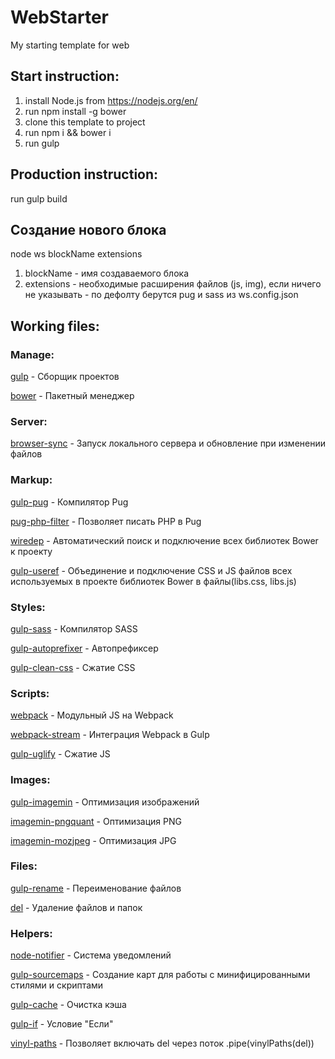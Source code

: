 # WebStarter
My starting template for web

## Start instruction:
1. install Node.js from https://nodejs.org/en/
2. run npm install -g bower
3. clone this template to project
4. run npm i && bower i
5. run gulp

## Production instruction:
run gulp build

## Создание нового блока
node ws blockName extensions

1. blockName - имя создаваемого блока
2. extensions - необходимые расширения файлов (js, img), если ничего не указывать - по дефолту берутся pug и sass из ws.config.json

## Working files:
### Manage:
[gulp](https://www.npmjs.com/package/gulp) - Сборщик проектов

[bower](https://www.npmjs.com/package/bower) - Пакетный менеджер

### Server:
[browser-sync](https://www.npmjs.com/package/browser-sync) - Запуск локального сервера и обновление при изменении файлов

### Markup:
[gulp-pug](https://www.npmjs.com/package/gulp-pug) - Компилятор Pug

[pug-php-filter](https://www.npmjs.com/package/pug-php-filter) - Позволяет писать PHP в Pug

[wiredep](https://www.npmjs.com/package/wiredep) - Автоматический поиск и подключение всех библиотек Bower к проекту

[gulp-useref](https://www.npmjs.com/package/gulp-useref) - Объединение и подключение CSS и JS файлов всех используемых в проекте библиотек Bower в файлы(libs.css, libs.js)

### Styles:
[gulp-sass](https://www.npmjs.com/package/gulp-sass) - Компилятор SASS

[gulp-autoprefixer](https://www.npmjs.com/package/gulp-autoprefixer) - Автопрефиксер

[gulp-clean-css](https://www.npmjs.com/package/gulp-clean-css) - Сжатие CSS

### Scripts:
[webpack](https://www.npmjs.com/package/webpack) - Модульный JS на Webpack

[webpack-stream](https://www.npmjs.com/package/webpack-stream) - Интеграция Webpack в Gulp

[gulp-uglify](https://www.npmjs.com/package/gulp-uglify) - Сжатие JS

### Images:
[gulp-imagemin](https://www.npmjs.com/package/gulp-imagemin) - Оптимизация изображений

[imagemin-pngquant](https://www.npmjs.com/package/imagemin-pngquant) - Оптимизация PNG

[imagemin-mozjpeg](https://github.com/imagemin/imagemin-mozjpeg) - Оптимизация JPG

### Files:
[gulp-rename](https://www.npmjs.com/package/gulp-rename) - Переименование файлов

[del](https://www.npmjs.com/package/del) - Удаление файлов и папок

### Helpers:
[node-notifier](https://github.com/mikaelbr/node-notifier) - Система уведомлений

[gulp-sourcemaps](https://www.npmjs.com/package/gulp-sourcemaps) - Создание карт для работы с минифицированными стилями и скриптами

[gulp-cache](https://www.npmjs.com/package/gulp-cache) - Очистка кэша

[gulp-if](https://www.npmjs.com/package/gulp-if) - Условие "Если"

[vinyl-paths](https://www.npmjs.com/package/vinyl-paths) - Позволяет включать del через поток .pipe(vinylPaths(del))
